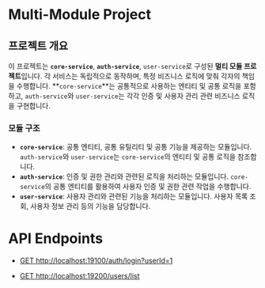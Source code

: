 

# Multi-Module Project

## 프로젝트 개요

이 프로젝트는 **`core-service`**, **`auth-service`**, `user-service`로 구성된 **멀티 모듈 프로젝트**입니다. 각 서비스는 독립적으로 동작하며, 특정 비즈니스 로직에 맞춰 각자의 책임을 수행합니다. **`core-service`**는 공통적으로 사용하는 엔티티 및 공통 로직을 포함하고, `auth-service`와 `user-service`는 각각 인증 및 사용자 관리 관련 비즈니스 로직을 구현합니다.

### 모듈 구조

- **`core-service`**: 공통 엔티티, 공통 유틸리티 및 공통 기능을 제공하는 모듈입니다. `auth-service`와 `user-service`는 `core-service`의 엔티티 및 공통 로직을 참조합니다.
- **`auth-service`**: 인증 및 권한 관리와 관련된 로직을 처리하는 모듈입니다. `core-service`의 공통 엔티티를 활용하여 사용자 인증 및 권한 관련 작업을 수행합니다.
- **`user-service`**: 사용자 관리와 관련된 기능을 처리하는 모듈입니다. 사용자 목록 조회, 사용자 정보 관리 등의 기능을 담당합니다.



# API Endpoints

- [GET http://localhost:19100/auth/login?userId=1](http://localhost:19100/auth/login?userId=1)

- [GET http://localhost:19200/users/list](http://localhost:19200/users/list)